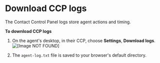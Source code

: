 # Download CCP logs<a name="download-ccp-logs"></a>

The Contact Control Panel logs store agent actions and timing\.

**To download CCP logs**

1. On the agent's desktop, in their CCP, choose **Settings**, **Download logs**\.  
![\[Image NOT FOUND\]](http://docs.aws.amazon.com/connect/latest/adminguide/images/ccp-download-logs.png)

1. The `agent-log.txt` file is saved to your browser's default directory\.